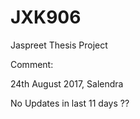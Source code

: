 # JXK906
Jaspreet Thesis Project



Comment: 

24th August 2017, Salendra

No Updates in last 11 days ??
